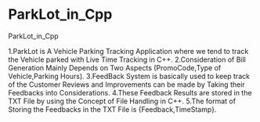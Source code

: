 # ParkLot_in_Cpp
ParkLot_in_Cpp

1.ParkLot is A Vehicle Parking Tracking Application where we tend to track the Vehicle parked with Live Time Tracking in C++.
2.Consideration of Bill Generation Mainly Depends on Two Aspects (PromoCode,Type of Vehicle,Parking Hours).
3.FeedBack System is basically used to keep track of the Customer Reviews and Improvements can be made by Taking their Feedbacks into Considerations.
4.These Feedback Results are stored in the TXT File by using the Concept of File Handling in C++.
5.The format of Storing the Feedbacks in the TXT File is {Feedback,TimeStamp}.
